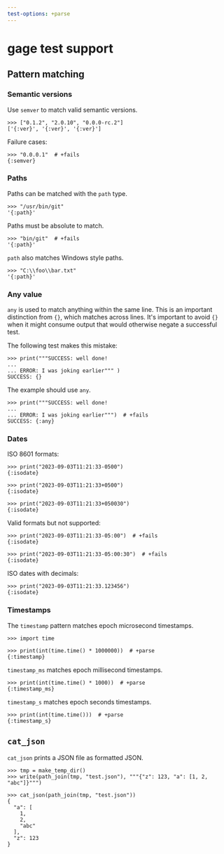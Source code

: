 ```yaml
---
test-options: +parse
---
```


# gage test support

## Pattern matching

### Semantic versions

Use `semver` to match valid semantic versions.

    >>> ["0.1.2", "2.0.10", "0.0.0-rc.2"]
    ['{:ver}', '{:ver}', '{:ver}']

Failure cases:

    >>> "0.0.0.1"  # +fails
    {:semver}

### Paths

Paths can be matched with the `path` type.

    >>> "/usr/bin/git"
    '{:path}'

Paths must be absolute to match.

    >>> "bin/git"  # +fails
    '{:path}'

`path` also matches Windows style paths.

    >>> "C:\\foo\\bar.txt"
    '{:path}'

### Any value

`any` is used to match anything within the same line. This is an
important distinction from `{}`, which matches across lines. It's
important to avoid `{}` when it might consume output that would
otherwise negate a successful test.

The following test makes this mistake:

    >>> print("""SUCCESS: well done!
    ...
    ... ERROR: I was joking earlier""" )
    SUCCESS: {}

The example should use `any`.

    >>> print("""SUCCESS: well done!
    ...
    ... ERROR: I was joking earlier""")  # +fails
    SUCCESS: {:any}

### Dates

ISO 8601 formats:

    >>> print("2023-09-03T11:21:33-0500")
    {:isodate}

    >>> print("2023-09-03T11:21:33+0500")
    {:isodate}

    >>> print("2023-09-03T11:21:33+050030")
    {:isodate}

Valid formats but not supported:

    >>> print("2023-09-03T11:21:33-05:00")  # +fails
    {:isodate}

    >>> print("2023-09-03T11:21:33-05:00:30")  # +fails
    {:isodate}

ISO dates with decimals:

    >>> print("2023-09-03T11:21:33.123456")
    {:isodate}

### Timestamps

The `timestamp` pattern matches epoch microsecond timestamps.

    >>> import time

    >>> print(int(time.time() * 1000000))  # +parse
    {:timestamp}

`timestamp_ms` matches epoch millisecond timestamps.

    >>> print(int(time.time() * 1000))  # +parse
    {:timestamp_ms}

`timestamp_s` matches epoch seconds timestamps.

    >>> print(int(time.time()))  # +parse
    {:timestamp_s}

## `cat_json`

`cat_json` prints a JSON file as formatted JSON.

    >>> tmp = make_temp_dir()
    >>> write(path_join(tmp, "test.json"), """{"z": 123, "a": [1, 2, "abc"]}""")

    >>> cat_json(path_join(tmp, "test.json"))
    {
      "a": [
        1,
        2,
        "abc"
      ],
      "z": 123
    }
